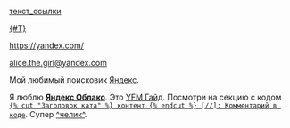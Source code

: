 [текст_ссылки](ссылка "текст_подсказки")

[{#T}](./index.md)

<https://yandex.com/>

<alice.the.girl@yandex.com>

Мой любимый поисковик [Яндекс][1].

[1]: https://yandex.com/ "Лучший поисковик"

Я люблю **[Яндекс Облако](https://cloud.yandex.com)**.
Это [YFM Гайд](https://yadocs.tech).
Посмотри на секцию с кодом [`{% cut "Заголовок ката" %} контент {% endcut %} [//]: Комментарий в коде`](#code).
Супер [^челик^](https://en.wikipedia.org/wiki/Major_Grom_(2017_film)).
